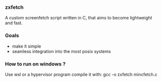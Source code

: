 ### zxfetch
A custom screenfetch script written in C, that aims to become lightweight and fast.

### Goals
- make it simple
- seamless integration into the most posix systems

### How to run on windows ?
Use wsl or a hypervisor program
compile it with: gcc -o zxfetch mincfetch.c
  